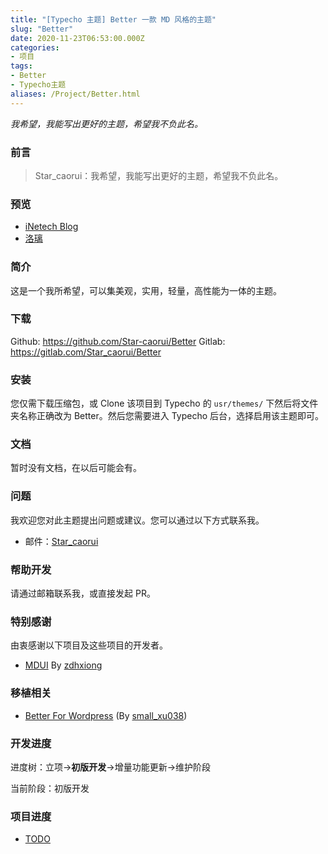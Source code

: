 ```yaml
---
title: "[Typecho 主题] Better 一款 MD 风格的主题"
slug: "Better"
date: 2020-11-23T06:53:00.000Z
categories:
- 项目
tags:
- Better
- Typecho主题
aliases: /Project/Better.html
---
```


*我希望，我能写出更好的主题，希望我不负此名。*

<!--more-->

### 前言
> Star_caorui：我希望，我能写出更好的主题，希望我不负此名。

### 预览
  - [iNetech Blog][1]
  - [洛璃][2]

### 简介
  这是一个我所希望，可以集美观，实用，轻量，高性能为一体的主题。

### 下载
  Github: https://github.com/Star-caorui/Better
  Gitlab: https://gitlab.com/Star_caorui/Better

### 安装
  您仅需下载压缩包，或 Clone 该项目到 Typecho 的 `usr/themes/` 下然后将文件夹名称正确改为 Better。然后您需要进入 Typecho 后台，选择启用该主题即可。

### 文档
  暂时没有文档，在以后可能会有。

### 问题
  我欢迎您对此主题提出问题或建议。您可以通过以下方式联系我。
  - 邮件：[Star_caorui][3]

### 帮助开发
  请通过邮箱联系我，或直接发起 PR。

### 特别感谢
  由衷感谢以下项目及这些项目的开发者。
  - [MDUI][4] By [zdhxiong][5]

### 移植相关
  - [Better For Wordpress][6] (By [small_xu038][7])

### 开发进度
  进度树：立项->**初版开发**->增量功能更新->维护阶段

  当前阶段：初版开发

### 项目进度
  - [TODO][8]

[1]: https://blog.inetech.fun
[2]: https://www.ilolita.cn
[3]: mailto:i@inetech.com
[4]: https://www.mdui.org
[5]: https://github.com/zdhxiong
[6]: https://www.gymxbl.com/3080.html
[7]: https://www.gymxbl.com
[8]: https://dida365.com/pub/project/collaboration/invite/e7ce07716f2149758295406debc88082?u=d6a4637c85774a25b9a7dc9a2ccaa8e8
